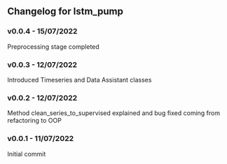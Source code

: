 ## Changelog for lstm_pump

### v0.0.4 - 15/07/2022
Preprocessing stage completed

### v0.0.3 - 12/07/2022
Introduced Timeseries and Data Assistant classes

### v0.0.2 - 12/07/2022
Method clean_series_to_supervised explained and bug fixed coming from refactoring to OOP

### v0.0.1 - 11/07/2022
Initial commit

